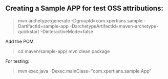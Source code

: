 ## Creating a Sample APP for test OSS attributions:

> mvn archetype:generate -DgroupId=com.xpertians.sample -DartifactId=sample-app -DarchetypeArtifactId=maven-archetype-quickstart -DinteractiveMode=false

Add the POM
> cd maven/sample-app/
> mvn clean package

For testing:
> mvn exec:java -Dexec.mainClass="com.xpertians.sample.App"